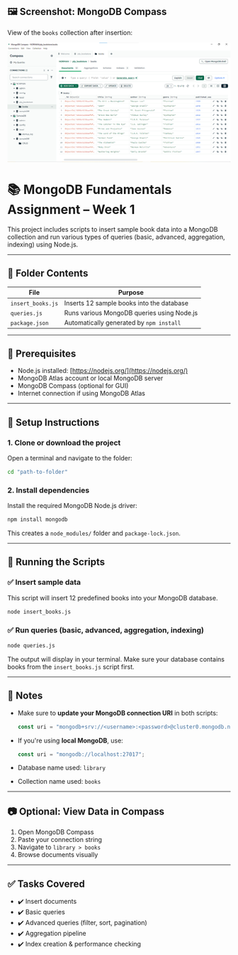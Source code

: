 
## 🖼️ Screenshot: MongoDB Compass

View of the `books` collection after insertion:

![Books Collection in Compass](./screenshots/compass-books.png)

# 📚 MongoDB Fundamentals Assignment – Week 1

This project includes scripts to insert sample book data into a MongoDB collection and run various types of queries (basic, advanced, aggregation, indexing) using Node.js.

---

## 📁 Folder Contents

| File             | Purpose                                         |
|------------------|-------------------------------------------------|
| `insert_books.js`| Inserts 12 sample books into the database       |
| `queries.js`     | Runs various MongoDB queries using Node.js      |
| `package.json`   | Automatically generated by `npm install`        |

---

## 🧰 Prerequisites

- Node.js installed: [https://nodejs.org/](https://nodejs.org/)
- MongoDB Atlas account or local MongoDB server
- MongoDB Compass (optional for GUI)
- Internet connection if using MongoDB Atlas

---

## 🔧 Setup Instructions

### 1. Clone or download the project

Open a terminal and navigate to the folder:

```bash
cd "path-to-folder"
```

### 2. Install dependencies

Install the required MongoDB Node.js driver:

```bash
npm install mongodb
```

This creates a `node_modules/` folder and `package-lock.json`.

---

## 🚀 Running the Scripts

### ✅ Insert sample data

This script will insert 12 predefined books into your MongoDB database.

```bash
node insert_books.js
```

### ✅ Run queries (basic, advanced, aggregation, indexing)

```bash
node queries.js
```

The output will display in your terminal. Make sure your database contains books from the `insert_books.js` script first.

---

## 🧠 Notes

- Make sure to **update your MongoDB connection URI** in both scripts:
  ```js
  const uri = "mongodb+srv://<username>:<password>@cluster0.mongodb.net/?retryWrites=true&w=majority";
  ```

- If you're using **local MongoDB**, use:
  ```js
  const uri = "mongodb://localhost:27017";
  ```

- Database name used: `library`  
- Collection name used: `books`

---

## 📷 Optional: View Data in Compass

1. Open MongoDB Compass  
2. Paste your connection string  
3. Navigate to `library > books`  
4. Browse documents visually

---

## ✅ Tasks Covered

- ✔️ Insert documents
- ✔️ Basic queries
- ✔️ Advanced queries (filter, sort, pagination)
- ✔️ Aggregation pipeline
- ✔️ Index creation & performance checking
